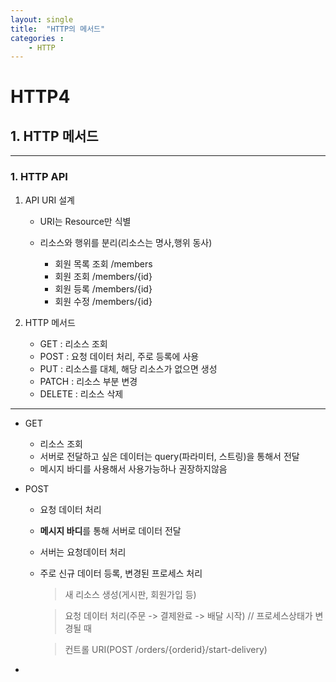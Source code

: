 ```yaml
---
layout: single
title:  "HTTP의 메서드"
categories : 
    - HTTP
---
```


# HTTP4

## 1. HTTP 메서드

--- 

### 1. HTTP API

  1. API URI 설계  
       - URI는 Resource만 식별
       - 리소스와 행위를 분리(리소스는 명사,행위 동사)
  
         - 회원 목록 조회 /members
         - 회원 조회 /members/{id}
         - 회원 등록 /members/{id}
         - 회원 수정 /members/{id}
  
  2. HTTP 메서드
       - GET : 리소스 조회
       - POST : 요청 데이터 처리, 주로 등록에 사용
       - PUT : 리소스를 대체, 해당 리소스가 없으면 생성
       - PATCH : 리소스 부분 변경
       - DELETE : 리소스 삭제

---

- GET
    - 리소스 조회
    - 서버로 전달하고 싶은 데이터는 query(파라미터, 스트링)을 통해서 전달
    - 메시지 바디를 사용해서 사용가능하나 권장하지않음

- POST
  - 요청 데이터 처리
  - **메시지 바디**를 통해 서버로 데이터 전달
  - 서버는 요청데이터 처리
  - 주로 신규 데이터 등록, 변경된 프로세스 처리
    > 새 리소스 생성(게시판, 회원가입 등)
    
    > 요청 데이터 처리(주문 -> 결제완료 -> 배달 시작)  // 프로세스상태가 변경될 때

    > 컨트롤 URI(POST /orders/{orderid}/start-delivery)

- 